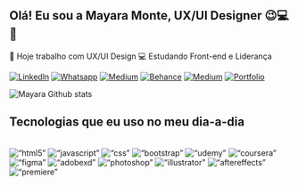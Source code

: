 ## Olá! Eu sou a Mayara Monte, UX/UI Designer 😉💻🎨

💼 Hoje trabalho com UX/UI Design
💻 Estudando Front-end e Liderança

[![Linkedln](https://img.shields.io/badge/LinkedIn-0077B5?style=for-the-badge&logo=linkedin&logoColor=white)](https://www.linkedin.com/in/designermayaramonte/)
[![Whatsapp](https://img.shields.io/badge/WhatsApp-25D366?style=for-the-badge&logo=whatsapp&logoColor=white)](+5511970766179)
[![Medium](https://img.shields.io/badge/Medium-12100E?style=for-the-badge&logo=medium&logoColor=white)](https://medium.com/@mayara.monte/ebac-ux-ui-design-caso-de-estudo-app-hibriday-3265b959f1b9)
[![Behance](https://img.shields.io/badge/Behance-0054F7?style=for-the-badge&logo=behance&logoColor=white)](https://www.behance.net/designermayaramonte/)
[![Medium](https://img.shields.io/badge/Medium-12100E?style=for-the-badge&logo=medium&logoColor=white)](https://medium.com/@mayara.monte/ebac-ux-ui-design-caso-de-estudo-banco-ita%C3%BA-kids-fe4be93c2710)
[![Portfolio](https://img.shields.io/badge/website-000000?style=for-the-badge&logo=About.me&logoColor=white)](https://www.mayaramonte.com.br/)

![Mayara Github stats](https://github-readme-stats.vercel.app/api?username=uxmaymonte&show_icons=true&theme=radical)

## Tecnologias que eu uso no meu dia-a-dia

<div style=“display: inline_block”><br/>
 <img aling=“center” alt=“html5” src="https://img.shields.io/badge/HTML5-E34F26?style=for-the-badge&logo=html5&logoColor=white"/>
 <img aling=“center” alt=“javascript” src="https://img.shields.io/badge/JavaScript-F7DF1E?style=for-the-badge&logo=javascript&logoColor=black"/>
 <img aling=“center” alt=“css” src="https://img.shields.io/badge/CSS3-1572B6?style=for-the-badge&logo=css3&logoColor=white"/>
 <img aling=“center” alt=“bootstrap” src="https://img.shields.io/badge/Bootstrap-563D7C?style=for-the-badge&logo=bootstrap&logoColor=white"/>
 <img aling=“center” alt=“udemy” src="https://img.shields.io/badge/Udemy-EC5252?style=for-the-badge&logo=Udemy&logoColor=white"/>
 <img aling=“center” alt=“coursera” src="https://img.shields.io/badge/Coursera-0056D2?style=for-the-badge&logo=Coursera&logoColor=white"/>
 <img aling=“center” alt=“figma” src="https://img.shields.io/badge/Figma-F24E1E?style=for-the-badge&logo=figma&logoColor=white"/>
 <img aling=“center” alt=“adobexd” src="https://img.shields.io/badge/Adobe%20XD-470137?style=for-the-badge&logo=Adobe%20XD&logoColor=#FF61F6"/>
 <img aling=“center” alt=“photoshop” src="https://aleen42.github.io/badges/src/photoshop.svg"/>
 <img aling=“center” alt=“illustrator” src="https://aleen42.github.io/badges/src/illustrator.svg"/>
 <img aling=“center” alt=“aftereffects” src="https://aleen42.github.io/badges/src/after_effects.svg"/>
 <img aling=“center” alt=“premiere” src="https://aleen42.github.io/badges/src/premiere.svg"/>
<div>
